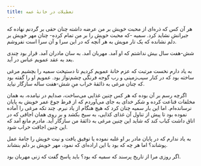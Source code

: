```yaml
---
title: تعطیلات در خانهٔ عمه
---
```


هر آن کس که ذره‌ای از محبت خویش بر من عرضه داشته چنان حقی بر گردنم نهاده که جبرانش نشاید کرد. سمیه -که محبت خویش را بر من تمام کرده- چنان مهر خویش بر دلم نشانده که یک تار مویش به هر آنچه که در این سرا و آن سرا است نفروشم.

شش-هفت سال بیش نداشتم که او آمد. مهربان آمد. به سان مادران آمد. قرار بود چندی بعد به عقد عمویم عباس در آید.

به یاد دارم نخست مرتبت که عزم خانهٔ عمویم کردیم تا دستپخت سمیه را بچشیم مرغی ساخته بود که در کنار سیب‌زمینی و رب گوجه فرنگی چشم‌نواز بود. عمویم او را گفته بود که چنان مرغی به ذائقهٔ خراب منِ شش-هفت ساله سازگار نیاید.

اگرچه رسم بر آن بوده که هر کس چنین غذایی می‌ساخت، صدایم در نیامده، به همان مخلفات قناعت کرده و شکر خدای به جای می‌آوردم که از فرط جوع عمر خویش به پایان نرسانده‌ام. اما این بار سمیه چنان کرد که هیچ هنگام از یاد نبرم. چند تکه مرغی را آماده نموده بود تا پیش از تناول آن غذای کذایی، به سیخ بکشد و بر روی همان اجاقی که در اتاق داشت کباب کند که شاید این چنین مرغی به ذائقهٔ من سازگار آید. مادرم مانع آمد که این چنین اجاقت خراب شود.

به یاد ندارم که در پایان مادر بر او غلبه نموده یا توفیق یافت و نیت خویش را جامهٔ عمل پوشاند؟ اما هر چه که بود با این اراده‌ای که نمود، مهر خویش بر دلم بنشاند.

اگر روزی مرا از تاریخ پرسند که سمیه که بود؟ باید پاسخ گفت که زنی مهربان بود.